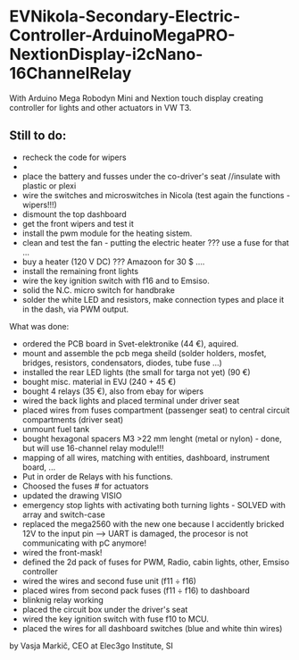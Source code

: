 # EVNikola-Secondary-Electric-Controller-ArduinoMegaPRO-NextionDisplay-i2cNano-16ChannelRelay
With Arduino Mega Robodyn Mini and Nextion touch display creating controller for lights and other actuators in VW T3.

Still to do:
- 
- recheck the code for wipers
- 
- place the battery and fusses under the co-driver's seat //insulate with plastic or plexi 
- wire the switches and microswitches in Nicola (test again the functions - wipers!!!)
- dismount the top dashboard
- get the front wipers and test it
- install the pwm module for the heating sistem. 
- clean and test the fan - putting the electric heater ??? use a fuse for that ...
- buy a heater (120 V DC) ??? Amazoon for 30 $ ....
- install the remaining front lights
- wire the key ignition switch with f16 and to Emsiso.
- solid the N.C. micro switch for handbrake
- solder the white LED and resistors, make connection types and place it in the dash, via PWM output. 

What was done:
- ordered the PCB board in Svet-elektronike (44 €), aquired.
- mount and assemble the pcb mega sheild (solder holders, mosfet, bridges, resistors, condensators, diodes, tube fuse ...)
- installed the rear LED lights (the small for targa not yet) (90 €)
- bought misc. material in EVJ (240 + 45 €)
- bought 4 relays (35 €), also from ebay for wipers
- wired the back lights and placed terminal under driver seat
- placed wires from fuses compartment (passenger seat) to central circuit compartments (driver seat)
- unmount fuel tank
- bought hexagonal spacers M3 >22 mm lenght (metal or nylon) - done, but will use 16-channel relay module!!! 
- mapping of all wires, matching with entities, dashboard, instrument board, ...
- Put in order de Relays with his functions.
- Choosed the fuses # for actuators 
- updated the drawing VISIO
- emergency stop lights with activating both turning lights - SOLVED with array and switch-case
- replaced the mega2560 with the new one because I accidently bricked 12V to the input pin --> UART is damaged, the procesor is not   
  communicating with pC anymore!
- wired the front-mask! 
- defined the 2d pack of fuses for PWM, Radio, cabin lights, other, Emsiso controller
- wired the wires and second fuse unit (f11 ÷ f16)
- placed wires from second pack fuses (f11 ÷ f16) to dashboard
- blinknig relay working
- placed the circuit box under the driver's seat
- wired the key ignition switch with fuse f10 to MCU.
- placed the wires for all dashboard switches (blue and white thin wires)

by Vasja Markič,
CEO at Elec3go Institute, SI
